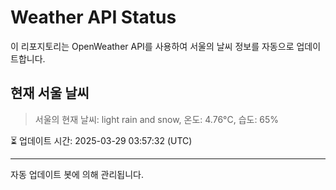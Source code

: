 
# Weather API Status

이 리포지토리는 OpenWeather API를 사용하여 서울의 날씨 정보를 자동으로 업데이트합니다.

## 현재 서울 날씨
> 서울의 현재 날씨: light rain and snow, 온도: 4.76°C, 습도: 65%

⏳ 업데이트 시간: 2025-03-29 03:57:32 (UTC)

---
자동 업데이트 봇에 의해 관리됩니다.

